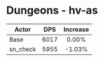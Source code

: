 # Dungeons - hv-as
| Actor | DPS | Increase |
|---|:---:|:---:|
|Base|6017|0.00%|
|sn_check|5955|-1.03%|
